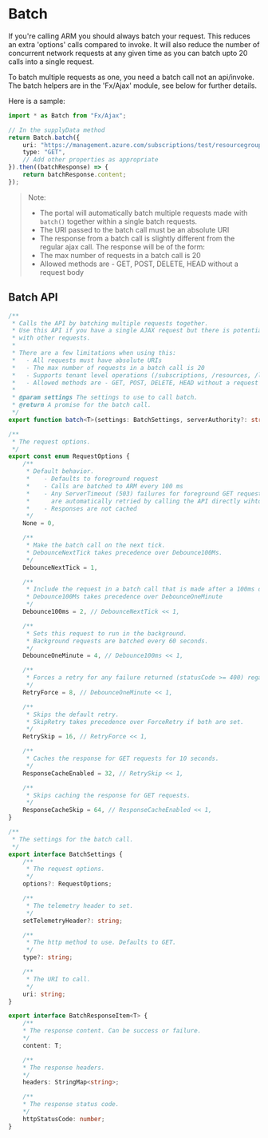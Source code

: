 <a name="batch"></a>
# Batch

If you're calling ARM you should always batch your request.
This reduces an extra 'options' calls compared to invoke. It will also reduce the number of concurrent network requests at any given time as you can batch upto 20 calls into a single request.

To batch multiple requests as one, you need a batch call not an api/invoke. The batch helpers are in the 'Fx/Ajax' module, see below for further details.

Here is a sample:

```typescript
import * as Batch from "Fx/Ajax";

// In the supplyData method
return Batch.batch({
    uri: "https://management.azure.com/subscriptions/test/resourcegroups?api-version=2014-04-01-preview",
    type: "GET",
    // Add other properties as appropriate
}).then((batchResponse) => {
    return batchResponse.content;
});
```

> Note:
> - The portal will automatically batch multiple requests made with `batch()` together within a single batch requests.
> - The URI passed to the batch call must be an absolute URI
> - The response from a batch call is slightly different from the regular ajax call. The response will be of the form:
> - The max number of requests in a batch call is 20
> - Allowed methods are - GET, POST, DELETE, HEAD without a request body

<a name="batch-batch-api"></a>
## Batch API

```typescript
/**
 * Calls the API by batching multiple requests together.
 * Use this API if you have a single AJAX request but there is potential for batching this
 * with other requests.
 *
 * There are a few limitations when using this:
 *   - All requests must have absolute URIs
 *   - The max number of requests in a batch call is 20
 *   - Supports tenant level operations (/subscriptions, /resources, /locations, /providers, /tenants)
 *   - Allowed methods are - GET, POST, DELETE, HEAD without a request body
 *
 * @param settings The settings to use to call batch.
 * @return A promise for the batch call.
 */
export function batch<T>(settings: BatchSettings, serverAuthority?: string): Promise<BatchResponseItem<T>>

/**
 * The request options.
 */
export const enum RequestOptions {
    /**
     * Default behavior.
     *    - Defaults to foreground request
     *    - Calls are batched to ARM every 100 ms
     *    - Any ServerTimeout (503) failures for foreground GET requests
     *      are automatically retried by calling the API directly wihtout batch
     *    - Responses are not cached
     */
    None = 0,

    /**
     * Make the batch call on the next tick.
     * DebounceNextTick takes precedence over Debounce100Ms.
     */
    DebounceNextTick = 1,

    /**
     * Include the request in a batch call that is made after a 100ms delay.
     * Debounce100Ms takes precedence over DebounceOneMinute
     */
    Debounce100ms = 2, // DebounceNextTick << 1,

    /**
     * Sets this request to run in the background.
     * Background requests are batched every 60 seconds.
     */
    DebounceOneMinute = 4, // Debounce100ms << 1,

    /**
     * Forces a retry for any failure returned (statusCode >= 400) regardless of the HTTP method.
     */
    RetryForce = 8, // DebounceOneMinute << 1,

    /**
     * Skips the default retry.
     * SkipRetry takes precedence over ForceRetry if both are set.
     */
    RetrySkip = 16, // RetryForce << 1,

    /**
     * Caches the response for GET requests for 10 seconds.
     */
    ResponseCacheEnabled = 32, // RetrySkip << 1,

    /**
     * Skips caching the response for GET requests.
     */
    ResponseCacheSkip = 64, // ResponseCacheEnabled << 1,
}

/**
 * The settings for the batch call.
 */
export interface BatchSettings {
    /**
     * The request options.
     */
    options?: RequestOptions;

    /**
     * The telemetry header to set.
     */
    setTelemetryHeader?: string;

    /**
     * The http method to use. Defaults to GET.
     */
    type?: string;

    /**
     * The URI to call.
     */
    uri: string;
}

export interface BatchResponseItem<T> {
    /**
    * The response content. Can be success or failure.
    */
    content: T;

    /**
    * The response headers.
    */
    headers: StringMap<string>;

    /**
    * The response status code.
    */
    httpStatusCode: number;
}
```
